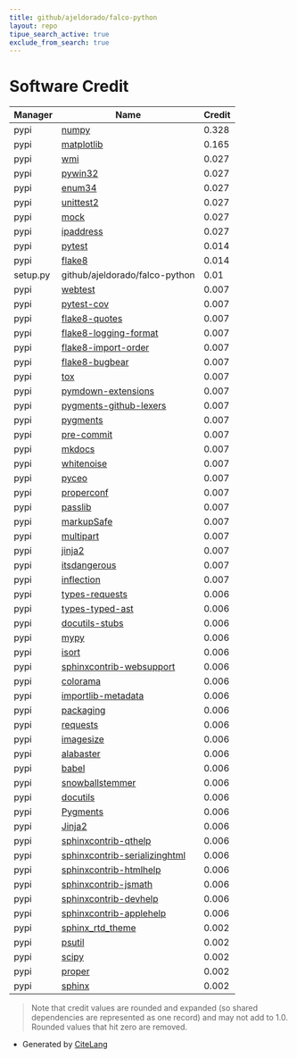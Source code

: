 ```yaml
---
title: github/ajeldorado/falco-python
layout: repo
tipue_search_active: true
exclude_from_search: true
---
```

# Software Credit

|Manager|Name|Credit|
|-------|----|------|
|pypi|[numpy](https://www.numpy.org)|0.328|
|pypi|[matplotlib](https://matplotlib.org)|0.165|
|pypi|[wmi](http://timgolden.me.uk/python/wmi.html)|0.027|
|pypi|[pywin32](https://github.com/mhammond/pywin32)|0.027|
|pypi|[enum34](https://bitbucket.org/stoneleaf/enum34)|0.027|
|pypi|[unittest2](http://pypi.python.org/pypi/unittest2)|0.027|
|pypi|[mock](http://mock.readthedocs.org/en/latest/)|0.027|
|pypi|[ipaddress](https://github.com/phihag/ipaddress)|0.027|
|pypi|[pytest](https://pypi.org/project/pytest)|0.014|
|pypi|[flake8](https://pypi.org/project/flake8)|0.014|
|setup.py|github/ajeldorado/falco-python|0.01|
|pypi|[webtest](https://docs.pylonsproject.org/projects/webtest/en/latest/)|0.007|
|pypi|[pytest-cov](https://pypi.org/project/pytest-cov)|0.007|
|pypi|[flake8-quotes](https://pypi.org/project/flake8-quotes)|0.007|
|pypi|[flake8-logging-format](https://pypi.org/project/flake8-logging-format)|0.007|
|pypi|[flake8-import-order](https://pypi.org/project/flake8-import-order)|0.007|
|pypi|[flake8-bugbear](https://pypi.org/project/flake8-bugbear)|0.007|
|pypi|[tox](https://pypi.org/project/tox)|0.007|
|pypi|[pymdown-extensions](https://pypi.org/project/pymdown-extensions)|0.007|
|pypi|[pygments-github-lexers](https://pypi.org/project/pygments-github-lexers)|0.007|
|pypi|[pygments](https://pypi.org/project/pygments)|0.007|
|pypi|[pre-commit](https://pypi.org/project/pre-commit)|0.007|
|pypi|[mkdocs](https://pypi.org/project/mkdocs)|0.007|
|pypi|[whitenoise](https://pypi.org/project/whitenoise)|0.007|
|pypi|[pyceo](https://pypi.org/project/pyceo)|0.007|
|pypi|[properconf](https://pypi.org/project/properconf)|0.007|
|pypi|[passlib](https://pypi.org/project/passlib)|0.007|
|pypi|[markupSafe](https://pypi.org/project/markupSafe)|0.007|
|pypi|[multipart](https://pypi.org/project/multipart)|0.007|
|pypi|[jinja2](https://pypi.org/project/jinja2)|0.007|
|pypi|[itsdangerous](https://pypi.org/project/itsdangerous)|0.007|
|pypi|[inflection](https://pypi.org/project/inflection)|0.007|
|pypi|[types-requests](https://pypi.org/project/types-requests)|0.006|
|pypi|[types-typed-ast](https://pypi.org/project/types-typed-ast)|0.006|
|pypi|[docutils-stubs](https://pypi.org/project/docutils-stubs)|0.006|
|pypi|[mypy](https://pypi.org/project/mypy)|0.006|
|pypi|[isort](https://pypi.org/project/isort)|0.006|
|pypi|[sphinxcontrib-websupport](https://pypi.org/project/sphinxcontrib-websupport)|0.006|
|pypi|[colorama](https://pypi.org/project/colorama)|0.006|
|pypi|[importlib-metadata](https://pypi.org/project/importlib-metadata)|0.006|
|pypi|[packaging](https://pypi.org/project/packaging)|0.006|
|pypi|[requests](https://pypi.org/project/requests)|0.006|
|pypi|[imagesize](https://pypi.org/project/imagesize)|0.006|
|pypi|[alabaster](https://pypi.org/project/alabaster)|0.006|
|pypi|[babel](https://pypi.org/project/babel)|0.006|
|pypi|[snowballstemmer](https://pypi.org/project/snowballstemmer)|0.006|
|pypi|[docutils](https://pypi.org/project/docutils)|0.006|
|pypi|[Pygments](https://pypi.org/project/Pygments)|0.006|
|pypi|[Jinja2](https://pypi.org/project/Jinja2)|0.006|
|pypi|[sphinxcontrib-qthelp](https://pypi.org/project/sphinxcontrib-qthelp)|0.006|
|pypi|[sphinxcontrib-serializinghtml](https://pypi.org/project/sphinxcontrib-serializinghtml)|0.006|
|pypi|[sphinxcontrib-htmlhelp](https://pypi.org/project/sphinxcontrib-htmlhelp)|0.006|
|pypi|[sphinxcontrib-jsmath](https://pypi.org/project/sphinxcontrib-jsmath)|0.006|
|pypi|[sphinxcontrib-devhelp](https://pypi.org/project/sphinxcontrib-devhelp)|0.006|
|pypi|[sphinxcontrib-applehelp](https://pypi.org/project/sphinxcontrib-applehelp)|0.006|
|pypi|[sphinx_rtd_theme](https://github.com/rtfd/sphinx_rtd_theme/)|0.002|
|pypi|[psutil](https://github.com/giampaolo/psutil)|0.002|
|pypi|[scipy](https://www.scipy.org)|0.002|
|pypi|[proper](https://pypi.org/project/proper)|0.002|
|pypi|[sphinx](https://www.sphinx-doc.org/)|0.002|


> Note that credit values are rounded and expanded (so shared dependencies are represented as one record) and may not add to 1.0. Rounded values that hit zero are removed.


- Generated by [CiteLang](https://github.com/vsoch/citelang)
